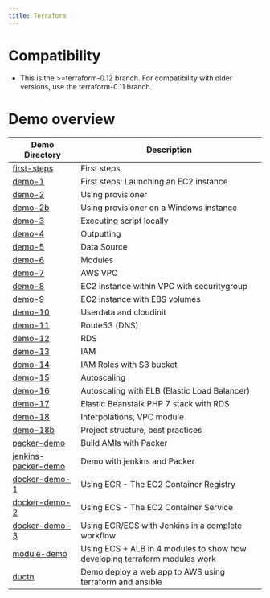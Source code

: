 ```yaml
---
title: Terraform
---
```


# Compatibility

* This is the >=terraform-0.12 branch. For compatibility with older versions, use the terraform-0.11 branch.

# Demo overview
Demo Directory | Description
------------ | -------------
[first-steps](https://github.com/ductnn/terraform-til/tree/master/first-steps) | First steps
[demo-1](https://github.com/ductnn/terraform-til/tree/master/demo-1) | First steps: Launching an EC2 instance
[demo-2](https://github.com/ductnn/terraform-til/tree/master/demo-2) | Using provisioner
[demo-2b](https://github.com/ductnn/terraform-til/tree/master/demo-2b) | Using provisioner on a Windows instance
[demo-3](https://github.com/ductnn/terraform-til/tree/master/demo-3) | Executing script locally
[demo-4](https://github.com/ductnn/terraform-til/tree/master/demo-4) | Outputting
[demo-5](https://github.com/ductnn/terraform-til/tree/master/demo-5) | Data Source
[demo-6](https://github.com/ductnn/terraform-til/tree/master/demo-6) | Modules
[demo-7](https://github.com/ductnn/terraform-til/tree/master/demo-7) | AWS VPC
[demo-8](https://github.com/ductnn/terraform-til/tree/master/demo-8) | EC2 instance within VPC with securitygroup
[demo-9](https://github.com/ductnn/terraform-til/tree/master/demo-9) | EC2 instance with EBS volumes
[demo-10](https://github.com/ductnn/terraform-til/tree/master/demo-10) | Userdata and cloudinit
[demo-11](https://github.com/ductnn/terraform-til/tree/master/demo-11) | Route53 (DNS)
[demo-12](https://github.com/ductnn/terraform-til/tree/master/demo-12) | RDS
[demo-13](https://github.com/ductnn/terraform-til/tree/master/demo-13) | IAM
[demo-14](https://github.com/ductnn/terraform-til/tree/master/demo-14) | IAM Roles with S3 bucket
[demo-15](https://github.com/ductnn/terraform-til/tree/master/demo-15) | Autoscaling
[demo-16](https://github.com/ductnn/terraform-til/tree/master/demo-16) | Autoscaling with ELB (Elastic Load Balancer)
[demo-17](https://github.com/ductnn/terraform-til/tree/master/demo-17) | Elastic Beanstalk PHP 7 stack with RDS
[demo-18](https://github.com/ductnn/terraform-til/tree/master/demo-18) | Interpolations, VPC module
[demo-18b](https://github.com/ductnn/terraform-til/tree/master/demo-18b) | Project structure, best practices
[packer-demo](https://github.com/ductnn/terraform-til/tree/master/packer-demo) | Build AMIs with Packer
[jenkins-packer-demo](https://github.com/ductnn/terraform-til/tree/master/jenkins-packer-demo) | Demo with jenkins and Packer
[docker-demo-1](https://github.com/ductnn/terraform-til/tree/master/docker-demo-1) | Using ECR - The EC2 Container Registry
[docker-demo-2](https://github.com/ductnn/terraform-til/tree/master/docker-demo-2) | Using ECS - The EC2 Container Service
[docker-demo-3](https://github.com/ductnn/terraform-til/tree/master/docker-demo-3) | Using ECR/ECS with Jenkins in a complete workflow
[module-demo](https://github.com/ductnn/terraform-til/tree/master/module-demo) | Using ECS + ALB in 4 modules to show how developing terraform modules work
[ductn](https://github.com/ductnn/terraform-til/tree/master/ductn/demo) | Demo deploy a web app to AWS using terraform and ansible
